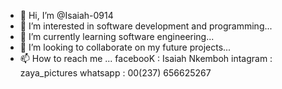 - 👋 Hi, I’m @Isaiah-0914
- 👀 I’m interested in software development and programming...
- 🌱 I’m currently learning software engineering...
- 💞️ I’m looking to collaborate on my future projects...
- 📫 How to reach me ...
facebooK : Isaiah Nkemboh
intagram : zaya_pictures
whatsapp : 00(237) 656625267

<!---
Isaiah-0914/Isaiah-0914 is a ✨ special ✨ repository because its `README.md` (this file) appears on your GitHub profile.
You can click the Preview link to take a look at your changes.
--->
